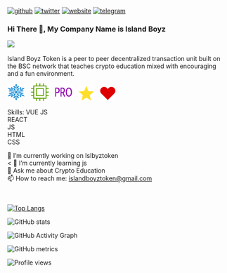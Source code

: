 [<img src='https://cdn.jsdelivr.net/npm/simple-icons@3.0.1/icons/github.svg' alt='github' height='40'>](https://github.com/Islbyztoken)  [<img src='https://cdn.jsdelivr.net/npm/simple-icons@3.0.1/icons/twitter.svg' alt='twitter' height='40'>](https://twitter.com/https://twitter.com/IslandBoyZ42069)  [<img src='https://cdn.jsdelivr.net/npm/simple-icons@3.0.1/icons/icloud.svg' alt='website' height='40'>](https://www.islandboyztoken.com/)  [<img src='https://cdn.jsdelivr.net/npm/simple-icons@3.0.1/icons/telegram.svg' alt='telegram' height='40'>](https://t.me/IslandBoyZOfficial)


### Hi There 👋, My Company Name is Island Boyz
![](https://www.islandboyztoken.com/images/1920x900.png)

Island Boyz Token is a peer to peer decentralized transaction unit built on the BSC network that teaches crypto education mixed with encouraging and a fun environment.

<a href='https://archiveprogram.github.com/'><img src='https://raw.githubusercontent.com/acervenky/animated-github-badges/master/assets/acbadge.gif' width='40' height='40'></a> <a href='https://docs.github.com/en/developers'><img src='https://raw.githubusercontent.com/acervenky/animated-github-badges/master/assets/devbadge.gif' width='40' height='40'></a> <a href='https://github.com/pricing'><img src='https://raw.githubusercontent.com/acervenky/animated-github-badges/master/assets/pro.gif' width='40' height='40'></a> <a href='https://stars.github.com/'><img src='https://raw.githubusercontent.com/acervenky/animated-github-badges/master/assets/starbadge.gif' width='35' height='35'></a> <a href='https://docs.github.com/en/github/supporting-the-open-source-community-with-github-sponsors'><img src='https://raw.githubusercontent.com/acervenky/animated-github-badges/master/assets/sponsorbadge.gif' width='35' height='35'></a>


Skills: VUE JS <br> REACT <br> JS <br> HTML <br> CSS <br>

🔭 I’m currently working on Islbyztoken <br><
🌱 I’m currently learning js <br>
💬 Ask me about Crypto Education <br>
📫 How to reach me: islandboyztoken@gmail.com <br>


 

[![Top Langs](https://github-readme-stats.vercel.app/api/top-langs/?username=Islbyztoken)](https://github.com/anuraghazra/github-readme-stats)

![GitHub stats](https://github-readme-stats.vercel.app/api?username=Islbyztoken&show_icons=true&count_private=true)  

![GitHub Activity Graph](https://activity-graph.herokuapp.com/graph?username=Islbyztoken)  

![GitHub metrics](https://metrics.lecoq.io/Islbyztoken)  

![Profile views](https://gpvc.arturio.dev/Islbyztoken)  
